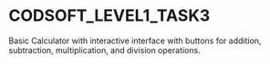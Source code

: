 # CODSOFT_LEVEL1_TASK3
Basic Calculator with interactive interface with buttons for addition, subtraction, multiplication, and division operations.
